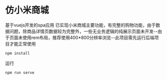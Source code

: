 # 仿小米商城

基于vuejs开发的spa应用
已实现小米商城主要功能，有完整的购物功能，由于数据问题，除商品详情页数据较为完整外，一些无业务逻辑的纯展示页面未开发--由于页面未使用rem布局，推荐使用400*800分辨率浏览--此项目需先运行后端项目才能正常使用
```
npm install
```
运行
```
npm run serve
